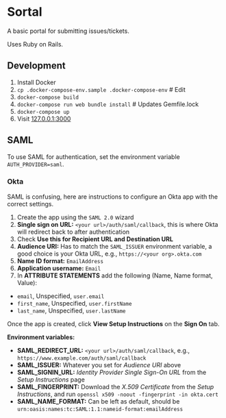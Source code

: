 # Sortal

A basic portal for submitting issues/tickets.

Uses Ruby on Rails.

## Development

1. Install Docker
2. `cp .docker-compose-env.sample .docker-compose-env` # Edit
3. `docker-compose build`
4. `docker-compose run web bundle install` # Updates Gemfile.lock
5. `docker-compose up`
6. Visit [127.0.0.1:3000](http://127.0.0.1:3000)

## SAML

To use SAML for authentication, set the environment variable `AUTH_PROVIDER=saml`.

### Okta

SAML is confusing, here are instructions to configure an Okta app with the correct settings.

1. Create the app using the `SAML 2.0` wizard
2. **Single sign on URL:** `<your url>/auth/saml/callback`, this is where Okta will redirect back to after authentication
3. Check **Use this for Recipient URL and Destination URL**
4. **Audience URI:** Has to match the `SAML_ISSUER` environment variable, a good choice is your Okta URL, e.g., `https://<your org>.okta.com`
5. **Name ID format:** `EmailAddress`
6. **Application username:** `Email`
7. In **ATTRIBUTE STATEMENTS** add the following (Name, Name format, Value):
  - `email`, Unspecified, `user.email`
  - `first_name`, Unspecified, `user.firstName`
  - `last_name`, Unspecified, `user.lastName`

Once the app is created, click **View Setup Instructions** on the **Sign On** tab.

**Environment variables:**

- **SAML_REDIRECT_URL:** `<your url>/auth/saml/callback`, e.g., `https://www.example.com/auth/saml/callback`
- **SAML_ISSUER:** Whatever you set for *Audience URI* above
- **SAML_SIGNIN_URL:** *Identity Provider Single Sign-On URL* from the *Setup Instructions* page
- **SAML_FINGERPRINT:** Download the *X.509 Certificate* from the *Setup Instructions*, and run `openssl x509 -noout -fingerprint -in okta.cert`
- **SAML_NAME_FORMAT:** Can be left as default, should be `urn:oasis:names:tc:SAML:1.1:nameid-format:emailAddress`
